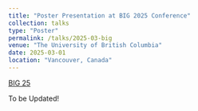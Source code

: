 ```yaml
---
title: "Poster Presentation at BIG 2025 Conference"
collection: talks
type: "Poster"
permalink: /talks/2025-03-big
venue: "The University of British Columbia"
date: 2025-03-01
location: "Vancouver, Canada"
---
```


[BIG 25](https://www.bigresearchday.com)

To be Updated!
